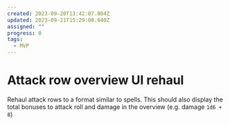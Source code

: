 ```yaml
---
created: 2023-09-20T13:42:07.804Z
updated: 2023-09-21T15:29:08.640Z
assigned: ""
progress: 0
tags:
  - MVP
---
```


# Attack row overview UI rehaul

Rehaul attack rows to a format similar to spells. This should also display the total bonuses to attack roll and damage in the overview (e.g. damage `1d6 + 8`)
